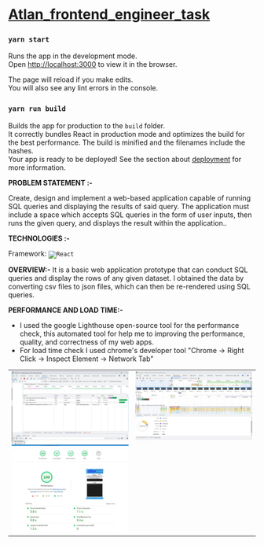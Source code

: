 # [Atlan_frontend_engineer_task](https://madhavijaival-atlan-task.netlify.app/)

  
  ### `yarn start`

Runs the app in the development mode.\
Open [http://localhost:3000](http://localhost:3000) to view it in the browser.

The page will reload if you make edits.\
You will also see any lint errors in the console.

### `yarn run build`

Builds the app for production to the `build` folder.\
It correctly bundles React in production mode and optimizes the build for the best performance.
The build is minified and the filenames include the hashes.\
Your app is ready to be deployed!
See the section about [deployment](https://create-react-app.dev/docs/getting-started/#npm-start-or-yarn-start) for more information. 
</details>    

<strong>PROBLEM STATEMENT :-</strong>

Create, design and implement a web-based application capable of running SQL queries and displaying the results of said query. The application must include a space which accepts SQL queries in the form of user inputs, then runs the given query, and displays the result within the application..

    

**TECHNOLOGIES :-**

 Framework: <code><img height="50" src="https://www.vectorlogo.zone/logos/reactjs/reactjs-ar21.svg" title="React"></code></br>

<strong>OVERVIEW:-</strong>
It is a basic web application prototype that can conduct SQL queries and display the rows of any given dataset. I obtained the data by converting csv files to json files, which can then be re-rendered using SQL queries.

<strong>PERFORMANCE AND LOAD TIME:-</strong></br>
- I used the google Lighthouse open-source tool for the performance check, this automated tool for help me to improving the performance, quality, and correctness of my web apps. 
- For load time check I used chrome's developer tool "Chrome -> Right Click -> Inspect Element -> Network Tab"

<table>
  <tr>
    <td valign="top"><img width="100%" alt="image" src="/Load-time.JPG"></td>
    <td valign="top"><img align="right" width="100%" alt="image" src="/Load.JPG"/></td>
  </tr>
  <tr>
  <td valign="top"><img align="center"width="100%" alt="image" src="/lighthous_result.JPG"/></td>
  </tr>
</table>









